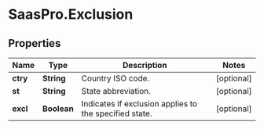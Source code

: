 # SaasPro.Exclusion

## Properties

Name | Type | Description | Notes
------------ | ------------- | ------------- | -------------
**ctry** | **String** | Country ISO code. | [optional] 
**st** | **String** | State abbreviation. | [optional] 
**excl** | **Boolean** | Indicates if exclusion applies to the specified state. | [optional] 


